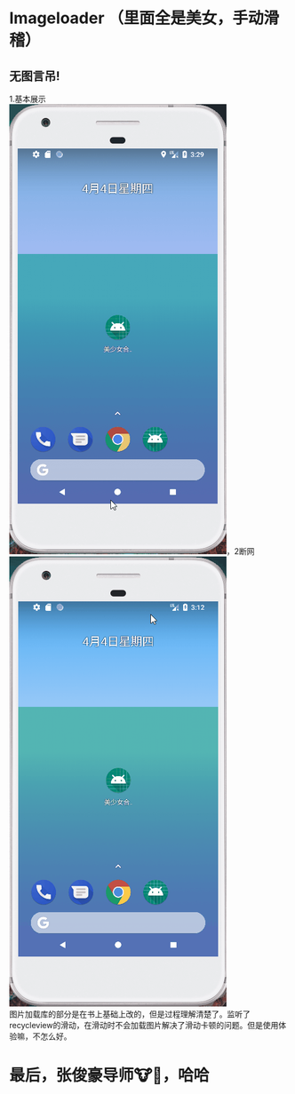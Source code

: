 # Imageloader （里面全是美女，手动滑稽）
## 无图言吊!
1.基本展示\
![](https://github.com/kiritoj/MyImageLoad/blob/master/picture/yanshi4.gif)，2断网
![](https://github.com/kiritoj/MyImageLoad/blob/master/picture/yanshi2.gif)\
图片加载库的部分是在书上基础上改的，但是过程理解清楚了。监听了recycleview的滑动，在滑动时不会加载图片解决了滑动卡顿的问题。但是使用体验嘛，不怎么好。
# 最后，张俊豪导师🐮🍺，哈哈

